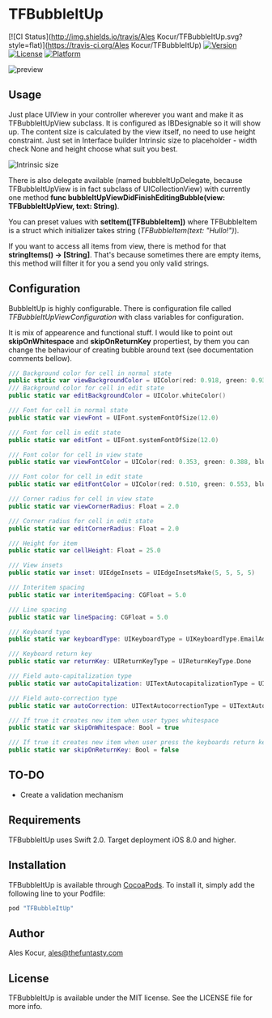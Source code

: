 # TFBubbleItUp

[![CI Status](http://img.shields.io/travis/Ales Kocur/TFBubbleItUp.svg?style=flat)](https://travis-ci.org/Ales Kocur/TFBubbleItUp)
[![Version](https://img.shields.io/cocoapods/v/TFBubbleItUp.svg?style=flat)](http://cocoapods.org/pods/TFBubbleItUp)
[![License](https://img.shields.io/cocoapods/l/TFBubbleItUp.svg?style=flat)](http://cocoapods.org/pods/TFBubbleItUp)
[![Platform](https://img.shields.io/cocoapods/p/TFBubbleItUp.svg?style=flat)](http://cocoapods.org/pods/TFBubbleItUp)

![preview](https://raw.githubusercontent.com/thefuntasty/TFBubbleItUp/master/preview.gif)

## Usage

Just place UIView in your controller wherever you want and make it as TFBubbleItUpView subclass. It is configured as IBDesignable so it will show up. The content size is calculated by the view itself, no need to use height constraint. Just set in Interface builder Intrinsic size to placeholder - width check None and height choose what suit you best.

![Intrinsic size](https://github.com/thefuntasty/TFBubbleItUp/blob/master/intrinsic-size.png)

There is also delegate available (named bubbleItUpDelegate, because TFBubbleItUpView is in fact subclass of UICollectionView) with currently one method **func bubbleItUpViewDidFinishEditingBubble(view: TFBubbleItUpView, text: String)**. 

You can preset values with **setItem([TFBubbleItem])** where TFBubbleItem is a struct which initializer takes string (*TFBubbleItem(text: "Hullo!")*).

If you want to access all items from view, there is method for that **stringItems() -> [String]**. That's because sometimes there are empty items, this method will filter it for you a send you only valid strings.

## Configuration

BubbleItUp is highly configurable. There is configuration file called *TFBubbleItUpViewConfiguration* with class variables for configuration.

It is mix of appearence and functional stuff. I would like to point out **skipOnWhitespace** and **skipOnReturnKey** propertiest, by them you can change the behaviour of creating bubble around text (see documentation comments bellow). 

```swift
/// Background color for cell in normal state
public static var viewBackgroundColor = UIColor(red: 0.918, green: 0.933, blue: 0.949, alpha: 1.00)
/// Background color for cell in edit state
public static var editBackgroundColor = UIColor.whiteColor()

/// Font for cell in normal state
public static var viewFont = UIFont.systemFontOfSize(12.0)

/// Font for cell in edit state
public static var editFont = UIFont.systemFontOfSize(12.0)

/// Font color for cell in view state
public static var viewFontColor = UIColor(red: 0.353, green: 0.388, blue: 0.431, alpha: 1.00)

/// Font color for cell in edit state
public static var editFontColor = UIColor(red: 0.510, green: 0.553, blue: 0.596, alpha: 1.00)

/// Corner radius for cell in view state
public static var viewCornerRadius: Float = 2.0

/// Corner radius for cell in edit state
public static var editCornerRadius: Float = 2.0

/// Height for item
public static var cellHeight: Float = 25.0

/// View insets
public static var inset: UIEdgeInsets = UIEdgeInsetsMake(5, 5, 5, 5)

/// Interitem spacing
public static var interitemSpacing: CGFloat = 5.0

/// Line spacing
public static var lineSpacing: CGFloat = 5.0

/// Keyboard type
public static var keyboardType: UIKeyboardType = UIKeyboardType.EmailAddress

/// Keyboard return key
public static var returnKey: UIReturnKeyType = UIReturnKeyType.Done

/// Field auto-capitalization type
public static var autoCapitalization: UITextAutocapitalizationType = UITextAutocapitalizationType.None

/// Field auto-correction type
public static var autoCorrection: UITextAutocorrectionType = UITextAutocorrectionType.No

/// If true it creates new item when user types whitespace
public static var skipOnWhitespace: Bool = true

/// If true it creates new item when user press the keyboards return key. Otherwise resigns first responder
public static var skipOnReturnKey: Bool = false
```

## TO-DO

- Create a validation mechanism

## Requirements

TFBubbleItUp uses Swift 2.0. Target deployment iOS 8.0 and higher.

## Installation

TFBubbleItUp is available through [CocoaPods](http://cocoapods.org). To install
it, simply add the following line to your Podfile:

```ruby
pod "TFBubbleItUp"
```

## Author

Ales Kocur, ales@thefuntasty.com

## License

TFBubbleItUp is available under the MIT license. See the LICENSE file for more info.
